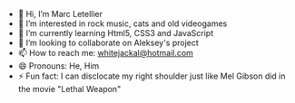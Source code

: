 - 👋 Hi, I’m Marc Letellier
- 👀 I’m interested in rock music, cats and old videogames
- 🌱 I’m currently learning Html5, CSS3 and JavaScript
- 💞️ I’m looking to collaborate on Aleksey's project
- 📫 How to reach me: whitejackal@hotmail.com
- 😄 Pronouns: He, Him
- ⚡ Fun fact: I can disclocate my right shoulder just like Mel Gibson did in the movie "Lethal Weapon"

<!---
MarcLetellier/MarcLetellier is a ✨ special ✨ repository because its `README.md` (this file) appears on your GitHub profile.
You can click the Preview link to take a look at your changes.
--->
